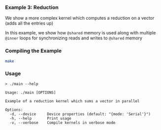 ### Example 3: Reduction

We show a more complex kernel which computes a reduction on a vector (adds all the entries up)

In this example, we show how `@shared` memory is used along with multiple `@inner` loops for synchronizing reads and writes to `@shared` memory

### Compiling the Example

```bash
make
```

### Usage

```
> ./main --help

Usage: ./main [OPTIONS]

Example of a reduction kernel which sums a vector in parallel

Options:
  -d, --device     Device properties (default: "{mode: 'Serial'}")
  -h, --help       Print usage
  -v, --verbose    Compile kernels in verbose mode
```
